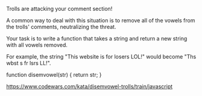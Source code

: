 Trolls are attacking your comment section!

A common way to deal with this situation is to remove all of the vowels from the trolls' comments, neutralizing the threat.

Your task is to write a function that takes a string and return a new string with all vowels removed.

For example, the string "This website is for losers LOL!" would become "Ths wbst s fr lsrs LL!".

function disemvowel(str) {
  return str;
}

https://www.codewars.com/kata/disemvowel-trolls/train/javascript